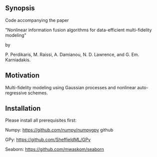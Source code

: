 ## Synopsis

Code accompanying the paper

"Nonlinear information fusion algorithms for data-efficient multi-fidelity modeling"

by

P. Perdikaris, M. Raissi, A. Damianou, N. D. Lawrence, and G. Em. Karniadakis.

## Motivation

Multi-fidelity modeling using Gaussian processes and nonlinear auto-regressive schemes.

## Installation

Please install all prerequisites first:

Numpy: https://github.com/numpy/numpygpy github

GPy: https://github.com/SheffieldML/GPy

Seaborn: https://github.com/mwaskom/seaborn

